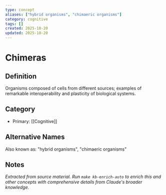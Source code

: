 ```yaml
---
type: concept
aliases: ["hybrid organisms", "chimaeric organisms"]
category: cognitive
tags: []
created: 2025-10-20
updated: 2025-10-20
---
```


# Chimeras

## Definition

Organisms composed of cells from different sources; examples of remarkable interoperability and plasticity of biological systems.

## Category

- Primary: [[Cognitive]]

## Alternative Names

Also known as: "hybrid organisms", "chimaeric organisms"

## Notes

*Extracted from source material. Run `make kb-enrich-auto` to enrich this and other concepts with comprehensive details from Claude's broader knowledge.*
